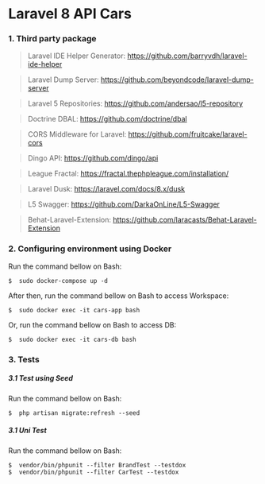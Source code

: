 # Laravel 8 API Cars

### 1.	Third party package

> Laravel IDE Helper Generator: https://github.com/barryvdh/laravel-ide-helper

> Laravel Dump Server: https://github.com/beyondcode/laravel-dump-server

> Laravel 5 Repositories: https://github.com/andersao/l5-repository

> Doctrine DBAL: https://github.com/doctrine/dbal

> CORS Middleware for Laravel: https://github.com/fruitcake/laravel-cors

> Dingo API: https://github.com/dingo/api

> League Fractal: https://fractal.thephpleague.com/installation/

> Laravel Dusk: https://laravel.com/docs/8.x/dusk

> L5 Swagger: https://github.com/DarkaOnLine/L5-Swagger

> Behat-Laravel-Extension: https://github.com/laracasts/Behat-Laravel-Extension

### 2.  	Configuring environment using Docker
Run the command bellow on Bash:

```
$  sudo docker-compose up -d
```  

After then, run the command bellow on Bash to access Workspace:
```
$  sudo docker exec -it cars-app bash
```  

Or, run the command bellow on Bash to access DB:
```
$  sudo docker exec -it cars-db bash
```  

### 3.  	Tests

##### 3.1  	Test using Seed
Run the command bellow on Bash:

```
$  php artisan migrate:refresh --seed
```  



##### 3.1  	Uni Test 
Run the command bellow on Bash:

```
$  vendor/bin/phpunit --filter BrandTest --testdox
$  vendor/bin/phpunit --filter CarTest --testdox
```  
